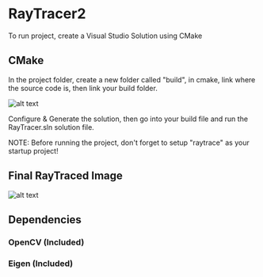 # RayTracer2

To run project, create a Visual Studio Solution using CMake

## CMake

In the project folder, create a new folder called "build", in cmake, link where the source code is, then link your build folder.

![alt text](https://github.com/amrtsg/RayTracer2/blob/master/cmake.png?raw=true)

Configure & Generate the solution, then go into your build file and run the RayTracer.sln solution file.

NOTE: Before running the project, don't forget to setup "raytrace" as your startup project!

## Final RayTraced Image

![alt text](https://github.com/amrtsg/RayTracer2/blob/master/result.png?raw=true)

## Dependencies 

### OpenCV (Included)
### Eigen  (Included)
